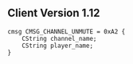 ## Client Version 1.12

```rust,ignore
cmsg CMSG_CHANNEL_UNMUTE = 0xA2 {
    CString channel_name;    
    CString player_name;    
}

```
